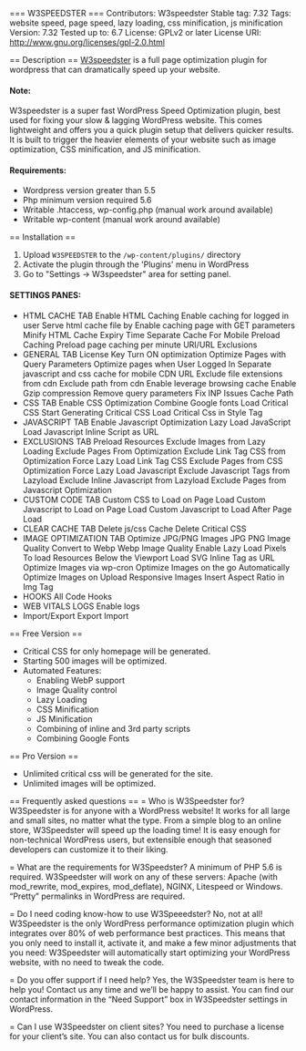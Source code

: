 === W3SPEEDSTER ===
Contributors: W3speedster
Stable tag: 7.32
Tags: website speed, page speed, lazy loading, css minification, js minification
Version: 7.32
Tested up to: 6.7
License: GPLv2 or later
License URI: http://www.gnu.org/licenses/gpl-2.0.html

== Description ==
<a href="https://w3speedster.com/">W3speedster</a> is a full page optimization plugin for wordpress that can dramatically speed up your website. 

<h4> Note: </h4>
W3speedster is a super fast WordPress Speed Optimization plugin, best used for fixing your slow & lagging WordPress website. This comes lightweight and offers you a quick plugin setup that delivers quicker results. It is built to trigger the heavier elements of your website such as image optimization, CSS minification, and JS minification. 

<h4> Requirements: </h4>

* Wordpress version greater than 5.5     
* Php minimum version required 5.6 
* Writable .htaccess, wp-config.php (manual work around available)
* Writable wp-content (manual work around available)


== Installation ==

1. Upload `W3SPEEDSTER` to the `/wp-content/plugins/` directory
2. Activate the plugin through the 'Plugins' menu in WordPress
3. Go to "Settings -> W3speedster" area for setting panel.  

<h4> SETTINGS PANES: </h4>

* HTML CACHE TAB
	Enable HTML Caching
	Enable caching for logged in user
	Serve html cache file by
	Enable caching page with GET parameters
	Minify HTML
	Cache Expiry Time
	Separate Cache For Mobile
	Preload Caching
	Preload page caching per minute
	URI/URL Exclusions
* GENERAL TAB
    License Key
	Turn ON optimization
	Optimize Pages with Query Parameters
	Optimize pages when User Logged In
	Separate javascript and css cache for mobile
    CDN URL
	Exclude file extensions from cdn
	Exclude path from cdn
	Enable leverage browsing cache
	Enable Gzip compression
	Remove query parameters
    Fix INP Issues
	Cache Path
* CSS TAB
    Enable CSS Optimization
	Combine Google fonts
	Load Critical CSS
	Start Generating Critical CSS
	Load Critical Css in Style Tag
* JAVASCRIPT TAB
    Enable Javascript Optimization
    Lazy Load JavaScript
    Load Javascript Inline Script as URL
* EXCLUSIONS TAB
	Preload Resources
	Exclude Images from Lazy Loading
	Exclude Pages From Optimization
	Exclude Link Tag CSS from Optimization
	Force Lazy Load Link Tag CSS
	Exclude Pages from CSS Optimization
	Force Lazy Load Javascript
	Exclude Javascript Tags from Lazyload
	Exclude Inline Javascript from Lazyload
	Exclude Pages from Javascript Optimization
* CUSTOM CODE TAB
	Custom CSS to Load on Page Load
	Custom Javascript to Load on Page Load
	Custom Javascript to Load After Page Load
* CLEAR CACHE TAB
    Delete js/css Cache
    Delete Critical CSS
* IMAGE OPTIMIZATION TAB
    Optimize JPG/PNG Images
	JPG PNG Image Quality
	Convert to Webp
	Webp Image Quality
	Enable Lazy Load
	Pixels To load Resources Below the Viewport
	Load SVG Inline Tag as URL
	Optimize Images via wp-cron
	Optimize Images on the go
	Automatically Optimize Images on Upload
	Responsive Images
	Insert Aspect Ratio in Img Tag
* HOOKS
    All Code Hooks
* WEB VITALS LOGS
    Enable logs
* Import/Export
    Export
	Import


== Free Version ==
* Critical CSS for only homepage will be generated.
* Starting 500 images will be optimized.
* Automated Features:
    - Enabling WebP support
    - Image Quality control
    - Lazy Loading
    - CSS Minification
    - JS Minification
    - Combining of inline and 3rd party scripts
    - Combining Google Fonts

== Pro Version ==
* Unlimited critical css will be generated for the site.
* Unlimited images will be optimized.


== Frequently asked questions ==
= Who is W3Speedster for?
W3Speedster is for anyone with a WordPress website! It works for all large and small sites, no matter what the type. From a simple blog to an online store, W3Speedster will speed up the loading time! It is easy enough for non-technical WordPress users, but extensible enough that seasoned developers can customize it to their liking.

= What are the requirements for W3Speedster?
A minimum of PHP 5.6 is required. 
W3Speedster will work on any of these servers: Apache (with mod_rewrite, mod_expires, mod_deflate), NGINX, Litespeed or Windows. “Pretty” permalinks in WordPress are required.

= Do I need coding know-how to use W3Speeedster?
No, not at all! W3Speedster is the only WordPress performance optimization plugin which integrates over 80% of web performance best practices. This means that you only need to install it, activate it, and make a few minor adjustments that you need: W3Speedster will automatically start optimizing your WordPress website, with no need to tweak the code.

= Do you offer support if I need help? 
Yes, the W3Speedster team is here to help you! Contact us any time and we’ll be happy to assist. You can find our contact information in the “Need Support” box in W3Speedster settings in WordPress.

= Can I use W3Speedster on client sites?
You need to purchase a license for your client’s site. You can also contact us for bulk discounts.
